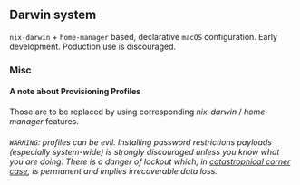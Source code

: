 ## Darwin system

`nix-darwin` + `home-manager` based, declarative `macOS` configuration. Early development. Poduction use is discouraged.

### Misc

#### A note about Provisioning Profiles

Those are to be replaced by using corresponding _nix-darwin_ / _home-manager_ features.

###### `WARNING`: profiles can be evil. Installing password restrictions payloads (especially system-wide) is strongly discouraged unless you know what you are doing. There is a danger of lockout which, in [catastrophical corner case](docs/PROFILES.md#the-corner-case), is permanent and implies irrecoverable data loss.







